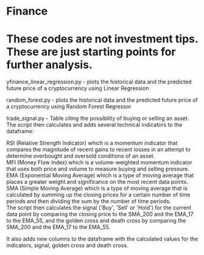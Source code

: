 # Finance

# These codes are not investment tips. These are just starting points for further analysis.

yfinance_linear_regression.py  - plots the historical data and the predicted future price of a cryptocurrency using Linear Regression

random_forest.py - plots the historical data and the predicted future price of a cryptocurrency using Random Forest Regressor

trade_signal.py - Table citing the possibility of buying or selling an asset. The script then calculates and adds several technical indicators to the dataframe:

RSI (Relative Strength Indicator) which is a momentum indicator that compares the magnitude of recent gains to recent losses in an attempt to determine overbought and oversold conditions of an asset.<br>
MFI (Money Flow Index) which is a volume-weighted momentum indicator that uses both price and volume to measure buying and selling pressure.<br>
EMA (Exponential Moving Average) which is a type of moving average that places a greater weight and significance on the most recent data points.<br>
SMA (Simple Moving Average) which is a type of moving average that is calculated by summing up the closing prices for a certain number of time periods and then dividing the sum by the number of time periods.<br>
The script then calculates the signal ('Buy', 'Sell' or 'Hold') for the current data point by comparing the closing price to the SMA_200 and the EMA_17 to the EMA_55, and the golden cross and death cross by comparing the SMA_200 and the EMA_17 to the EMA_55.

It also adds new columns to the dataframe with the calculated values for the indicators, signal, golden cross and death cross.
